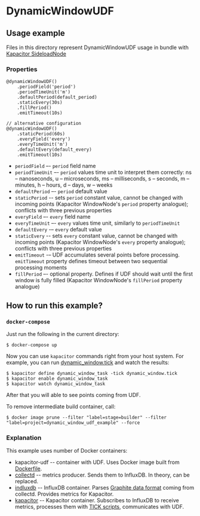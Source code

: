 # DynamicWindowUDF

## Usage example

Files in this directory represent DynamicWindowUDF usage in bundle with 
[Kapacitor SideloadNode](https://docs.influxdata.com/kapacitor/v1.5/nodes/sideload_node/)

### Properties

```tickscript
@dynamicWindowUDF()
    .periodField('period')
    .periodTimeUnit('m')
    .defaultPeriod(default_period)
    .staticEvery(30s)
    .fillPeriod()
    .emitTimeout(10s)
    
// alternative configuration
@dynamicWindowUDF()
    .staticPeriod(60s)
    .everyField('every')
    .everyTimeUnit('m')
    .defaultEvery(default_every)
    .emitTimeout(10s)
```

* `periodField` –- `period` field name
* `periodTimeUnit` –- `period` values time unit to interpret them correctly: ns 
  – nanoseconds, u – microseconds, ms – milliseconds, s – seconds, m – 
  minutes, h – hours, d – days, w – weeks
* `defaultPeriod` –- `period` default value
* `staticPeriod` -- sets `period` constant value, cannot be changed with 
  incoming points (Kapacitor WindowNode's `period` property
  analogue); conflicts with three previous properties
* `everyField` –- `every` field name
* `everyTimeUnit` –- `every` values time unit, similarly to `periodTimeUnit`
* `defaultEvery` -– `every` default value
* `staticEvery` -- sets `every` constant value, cannot be changed with
  incoming points (Kapacitor WindowNode's `every` property
  analogue); conflicts with three previous properties
* `emitTimeout` -–  UDF accumulates several points before processing. 
  `emitTimeout` property defines timeout between two sequential processing 
  moments
* `fillPeriod` –- optional property. Defines if UDF should wait until the first 
  window is fully filled (Kapacitor WindowNode's `fillPeriod` property 
  analogue)

## How to run this example?

### `docker-compose`

Just run the following in the current directory:

```terminal
$ docker-compose up
```

Now you can use `kapacitor` commands right from your host system. For example,
you can run [dynamic_window.tick](dynamic_window.tick) and watch the results:

```terminal
$ kapacitor define dynamic_window_task -tick dynamic_window.tick
$ kapacitor enable dynamic_window_task
$ kapacitor watch dynamic_window_task
```

After that you will able to see points coming from UDF.

To remove intermediate build container, call:

```terminal
$ docker image prune --filter "label=stage=builder" --filter "label=project=dynamic_window_udf_example" --force
```

### Explanation

This example uses number of Docker containers:

* kapacitor-udf -- container with UDF. Uses Docker image built from
[Dockerfile](../../Dockerfile).
* [collectd](https://registry.hub.docker.com/r/fr3nd/collectd) -- metrics
producer. Sends them to InfluxDB. In theory, can be replaced.
* [indluxdb](https://registry.hub.docker.com/_/influxdb) -- InfluxDB container.
Parses [Graphite data format](https://docs.influxdata.com/influxdb/v1.7/supported_protocols/graphite/#)
coming from collectd. Provides metrics for Kapacitor.
* [kapacitor](https://registry.hub.docker.com/_/kapacitor) -- Kapacitor
container. Subscribes to InfluxDB to receive metrics, processes them with
[TICK scripts](https://docs.influxdata.com/kapacitor/v1.5/tick/syntax/#),
communicates with UDF.

